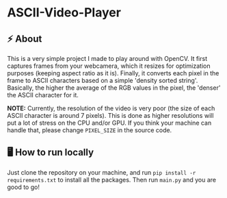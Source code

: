 # ASCII-Video-Player

## :zap: About
This is a very simple project I made to play around with OpenCV. It first captures frames from your webcamera, which it resizes for optimization purposes (keeping aspect ratio as it is). Finally, it converts each pixel in the frame to ASCII characters based on a simple 'density sorted string'. Basically, the higher the average of the RGB values in the pixel, the 'denser' the ASCII character for it.

**NOTE:** Currently, the resolution of the video is very poor (the size of each ASCII character is around 7 pixels). This is done as higher resolutions will put a lot of stress on the CPU and/or GPU. If you think your machine can handle that, please change `PIXEL_SIZE` in the source code.

## :desktop_computer: How to run locally
Just clone the repository on your machine, and run `pip install -r requirements.txt` to install all the packages. Then run `main.py` and you are good to go! 